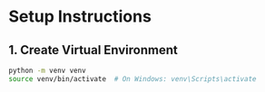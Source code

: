 # Setup Instructions

## 1. Create Virtual Environment
```bash
python -m venv venv
source venv/bin/activate  # On Windows: venv\Scripts\activate